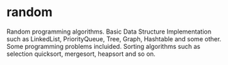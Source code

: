 random
======

Random programming algorithms.  Basic Data Structure Implementation such as  LinkedList, PriorityQueue, Tree, Graph, Hashtable and some other.   Some programming problems incluided.  Sorting algorithms such as selection quicksort, mergesort, heapsort and so on.
